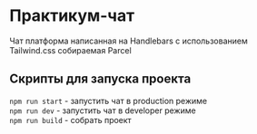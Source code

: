# Практикум-чат

Чат платформа написанная на Handlebars с использованием Tailwind.css собираемая Parcel
## Скрипты для запуска проекта

`npm run start` - запустить чат в production режиме  
`npm run dev` - запустить чат в developer режиме  
`npm run build` - собрать проект  
